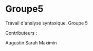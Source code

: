 Groupe5
=======

Travail d'analyse syntaxique. Groupe 5

Contributeurs :

  Augustin
  Sarah
  Maximin


